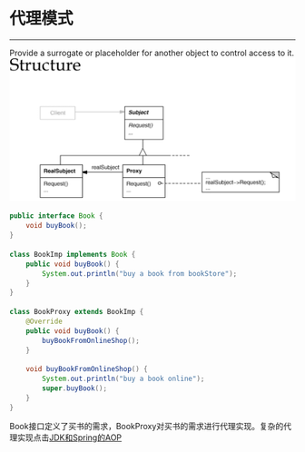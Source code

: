 # 代理模式
---
Provide a surrogate or placeholder for another object to control access to it.
![Proxy](../../picture/designpattern/proxy.png)
```java
public interface Book {
    void buyBook();
}

class BookImp implements Book {
    public void buyBook() {
        System.out.println("buy a book from bookStore");
    }
}

class BookProxy extends BookImp {
    @Override
    public void buyBook() {
        buyBookFromOnlineShop();
    }

    void buyBookFromOnlineShop() {
        System.out.println("buy a book online");
        super.buyBook();
    }
}
```
Book接口定义了买书的需求，BookProxy对买书的需求进行代理实现。复杂的代理实现点击[JDK和Spring的AOP](/markdown/spring/aopProxy.md)
